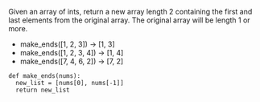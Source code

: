 Given an array of ints, return a new array length 2 containing the first and last elements from the original array. The original array will be length 1 or more. 

* make_ends([1, 2, 3]) → [1, 3]
* make_ends([1, 2, 3, 4]) → [1, 4]
* make_ends([7, 4, 6, 2]) → [7, 2]

```
def make_ends(nums):
  new_list = [nums[0], nums[-1]]
  return new_list
```
